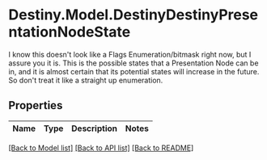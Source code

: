 # Destiny.Model.DestinyDestinyPresentationNodeState
I know this doesn't look like a Flags Enumeration/bitmask right now, but I assure you it is. This is the possible states that a Presentation Node can be in, and it is almost certain that its potential states will increase in the future. So don't treat it like a straight up enumeration.

## Properties

Name | Type | Description | Notes
------------ | ------------- | ------------- | -------------

[[Back to Model list]](../README.md#documentation-for-models) [[Back to API list]](../README.md#documentation-for-api-endpoints) [[Back to README]](../README.md)

